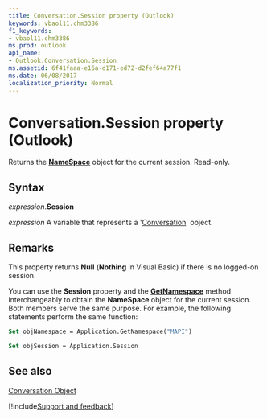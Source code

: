 ```yaml
---
title: Conversation.Session property (Outlook)
keywords: vbaol11.chm3386
f1_keywords:
- vbaol11.chm3386
ms.prod: outlook
api_name:
- Outlook.Conversation.Session
ms.assetid: 6f41faaa-e16a-d171-ed72-d2fef64a77f1
ms.date: 06/08/2017
localization_priority: Normal
---
```



# Conversation.Session property (Outlook)

Returns the  **[NameSpace](Outlook.NameSpace.md)** object for the current session. Read-only.


## Syntax

_expression_.**Session**

_expression_ A variable that represents a '[Conversation](Outlook.Conversation.md)' object.


## Remarks

This property returns  **Null** (**Nothing** in Visual Basic) if there is no logged-on session.

You can use the  **Session** property and the **[GetNamespace](Outlook.Application.GetNamespace.md)** method interchangeably to obtain the **NameSpace** object for the current session. Both members serve the same purpose. For example, the following statements perform the same function:




```vb
Set objNamespace = Application.GetNamespace("MAPI") 
```




```vb
Set objSession = Application.Session
```


## See also


[Conversation Object](Outlook.Conversation.md)

[!include[Support and feedback](~/includes/feedback-boilerplate.md)]